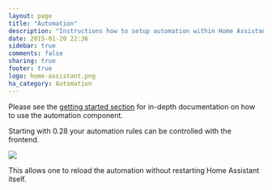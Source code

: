```yaml
---
layout: page
title: "Automation"
description: "Instructions how to setup automation within Home Assistant."
date: 2015-01-20 22:36
sidebar: true
comments: false
sharing: true
footer: true
logo: home-assistant.png
ha_category: Automation
---
```


Please see the [getting started section](/getting-started/automation/) for in-depth documentation on how to use the automation component.

Starting with 0.28 your automation rules can be controlled with the frontend.

<p class='img'>
  <img src='{{site_root}}/images/screenshots/automation-switches.png' />
</p>

This allows one to reload the automation without restarting Home Assistant itself.
